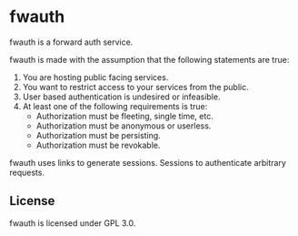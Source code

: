 # fwauth
fwauth is a forward auth service.

fwauth is made with the assumption that the following statements are true:
1. You are hosting public facing services.
2. You want to restrict access to your services from the public.
3. User based authentication is undesired or infeasible.
4. At least one of the following requirements is true:
	- Authorization must be fleeting, single time, etc.
	- Authorization must be anonymous or userless.
	- Authorization must be persisting.
	- Authorization must be revokable.

fwauth uses links to generate sessions. Sessions to authenticate arbitrary requests.

## License
fwauth is licensed under GPL 3.0.
